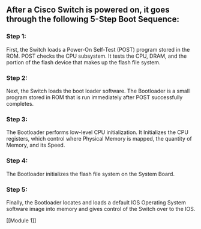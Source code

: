 ## After a Cisco Switch is powered on, it goes through the following 5-Step Boot Sequence:

### Step 1:
First, the Switch loads a Power-On Self-Test (POST) program stored in the ROM.
POST checks the CPU subsystem. It tests the CPU, DRAM, and the portion of the flash device that makes up the flash file system.

### Step 2: 
Next, the Switch loads the boot loader software.
The Bootloader is a small program stored in ROM that is run immediately after POST successfully completes.

### Step 3: 
The Bootloader performs low-level CPU initialization.
It Initializes the CPU registers, which control where Physical Memory is mapped, the quantity of Memory, and its Speed.

### Step 4:
The Bootloader initializes the flash file system on the System Board.

### Step 5:
Finally, the Bootloader locates and loads a default IOS Operating System software image into memory and gives control of the Switch over to the IOS.

[[Module 1]]